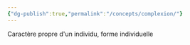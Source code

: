 ```yaml
---
{"dg-publish":true,"permalink":"/concepts/complexion/"}
---
```


Caractère propre d'un individu, forme individuelle